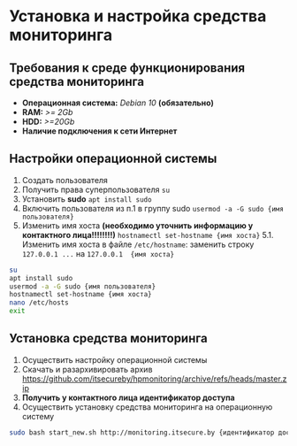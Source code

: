 # Установка и настройка средства мониторинга
## Требования к среде функционирования средства мониторинга
- **Операционная система:** _Debian 10_ **(обязательно)**
- **RAM:** *>= 2Gb*
- **HDD:** *>=20Gb*
- **Наличие подключения к сети Интернет**
## Настройки операционной системы
1. Создать пользователя
2. Получить права суперпользователя `su`
3. Установить **sudo** `apt install sudo`
4. Включить пользователя из п.1 в группу sudo `usermod -a -G sudo {имя пользователя}`
5. Изменить имя хоста **(необходимо уточнить информацию у контактного лица!!!!!!!!)** `hostnamectl set-hostname {имя хоста}`
5.1. Изменить имя хоста в файле `/etc/hostname`: заменить строку `127.0.0.1 ...` на `127.0.0.1  {имя хоста}`
```sh
su
apt install sudo
usermod -a -G sudo {имя пользователя}
hostnamectl set-hostname {имя хоста}
nano /etc/hosts
exit
```

## Установка средства мониторинга
1. Осуществить настройку операционной системы
2. Скачать и разархивировать архив https://github.com/itsecureby/hpmonitoring/archive/refs/heads/master.zip
3. **Получить у контактного лица идентификатор доступа**
4. Осуществить установку средства мониторинга на операционную систему
```sh
sudo bash start_new.sh http://monitoring.itsecure.by {идентификатор доступа}
```
